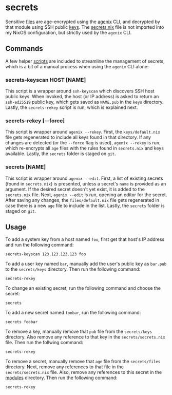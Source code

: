 # secrets

Sensitive [files](https://github.com/suderman/nixos/tree/main/secrets/files)
are age-encrypted using the [agenix](https://github.com/ryantm/agenix) CLI,
and decrypted by that module using SSH public
[keys](https://github.com/suderman/nixos/tree/main/secrets/keys). The
[secrets.nix](https://github.com/suderman/nixos/blob/main/secrets/secrets.nix)
file is not imported into my NixOS configuration, but strictly used by the `agenix` CLI.

## Commands

A few helper
[scripts](https://github.com/suderman/nixos/tree/main/secrets/scripts) are
included to streamline the management of secrets, which is a bit of a manual
process when using the `agenix` CLI alone:

### secrets-keyscan HOST [NAME]

This script is a wrapper around `ssh-keyscan` which discovers SSH host public
keys. When invoked, the host (or IP address) is asked to return an
`ssh-ed25519` public key, which gets saved as `NAME.pub` in the `keys`
directory. Lastly, the `secrets-rekey` script is run, which is explained next. 

### secrets-rekey [--force]

This script is wrapper around `agenix --rekey`. First, the `keys/default.nix`
file gets regenerated to include all keys found in that directory. If any
changes are detected (or the `--force` flag is used), `agenix --rekey` is run,
which re-encrypts all `age` files with the rules found in `secrets.nix` and
keys available. Lastly, the `secrets` folder is staged on `git`.

### secrets [NAME]

This script is wrapper around `agenix --edit`. First, a list of existing
secrets (found in `secrets.nix`) is presented, unless a secret's `name` is
provided as an argument. If the desired secret doesn't yet exist, it is added
to the `secrets.nix` file. Next, `agenix --edit` is run, opening an editor for
the secret. After saving any changes, the `files/default.nix` file gets
regenerated in case there is a new `age` file to include in the list. Lastly,
the `secrets` folder is staged on `git`.

## Usage

To add a system key from a host named `foo`, first get that host's IP address
and run the following command:

`secrets-keyscan 123.123.123.123 foo`

To add a user key named `bar`, manually add the user's public key as `bar.pub`
to the `secrets/keys` directory. Then run the following command:

`secrets-rekey`

To change an existing secret, run the following command and choose the secret:

`secrets`

To add a new secret named `foobar`, run the following command:

`secrets foobar`

To remove a key, manually remove that `pub` file from the `secrets/keys`
directory. Also remove any reference to that key in the `secrets/secrets.nix`
file. Then run the follwing command:

`secrets-rekey`

To remove a secret, manually remove that `age` file from the `secrets/files`
directory. Next, remove any references to that file in the
`secrets/secrets.nix` file. Also, remove any references to this secret in the
[modules](https://github.com/suderman/nixos/tree/main/modules) directory. Then
run the following command:

`secrets-rekey`
